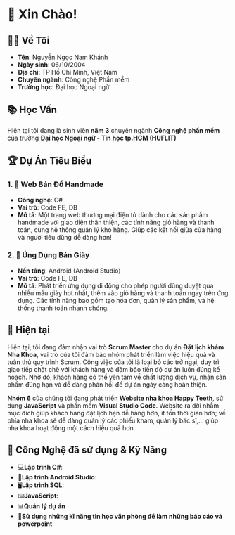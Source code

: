 # 👋 Xin Chào! 

## 👩🏻 Về Tôi
- **Tên**: Nguyễn Ngọc Nam Khánh
- **Ngày sinh**: 06/10/2004
- **Địa chỉ**: TP Hồ Chí Minh, Việt Nam 
- **Chuyên ngành**: Công nghệ Phần mềm
- **Trường học**: Đại học Ngoại ngữ

## 📚 Học Vấn
Hiện tại tôi đang là sinh viên **năm 3** chuyên ngành **Công nghệ phần mềm** của trường **Đại học Ngoại ngữ - Tin học tp.HCM (HUFLIT)**

## 🏆 Dự Án Tiêu Biểu
### 1. 🧶 Web Bán Đồ Handmade
- **Công nghệ**: C#
- **Vai trò**: Code FE, DB
- **Mô tả**: Một trang web thương mại điện tử dành cho các sản phẩm handmade với giao diện thân thiện, các tính năng giỏ hàng và thanh toán, cùng hệ thống quản lý kho hàng. Giúp các kết nối giữa cửa hàng và người tiêu dùng dễ dàng hơn!

### 2. 👟 Ứng Dụng Bán Giày
- **Nền tảng**: Android (Android Studio)
- **Vai trò**: Code FE, DB
- **Mô tả**: Phát triển ứng dụng di động cho phép người dùng duyệt qua nhiều mẫu giày hot nhất, thêm vào giỏ hàng và thanh toán ngay trên ứng dụng. Các tính năng bao gồm tạo hóa đơn, quản lý sản phẩm, và hệ thống thanh toán nhanh chóng.

## 🎠 Hiện tại
Hiện tại, tôi đang đảm nhận vai trò **Scrum Master** cho dự án  **Đặt lịch khám Nha Khoa**, vai trò của tôi đảm bảo nhóm phát triển làm việc hiệu quả và tuân thủ quy trình Scrum. Công việc của tôi là loại bỏ các trở ngại, duy trì giao tiếp chặt chẽ với khách hàng và đảm bảo tiến độ dự án luôn đúng kế hoạch. Nhờ đó, khách hàng có thể yên tâm về chất lượng dịch vụ, nhận sản phẩm đúng hạn và dễ dàng phản hồi để dự án ngày càng hoàn thiện.

**Nhóm 6** của chúng tôi đang phát triển **Website nha khoa Happy Teeth**, sử dụng **JavaScript** và phần mềm **Visual Studio Code**. Website ra đời nhằm mục đích giúp khách hàng đặt lịch hẹn dễ hàng hơn, ít tốn thời gian hơn; về phía nha khoa sẽ dễ dàng quản lý các phiếu khám, quản lý bác sĩ,... giúp nha khoa hoạt động một cách hiệu quả hơn.

## 🌟 Công Nghệ đã sử dụng & Kỹ Năng
- 💻**Lập trình C#**: 
- 📱**Lập trình Android Studio**: 
- 🖥**Lập trình SQL**:
- ⌨️**JavaScript**:
- 📊**Quản lý dự án**
- 📑**Sử dụng những kĩ năng tin học văn phòng để làm những báo cáo và powerpoint**


